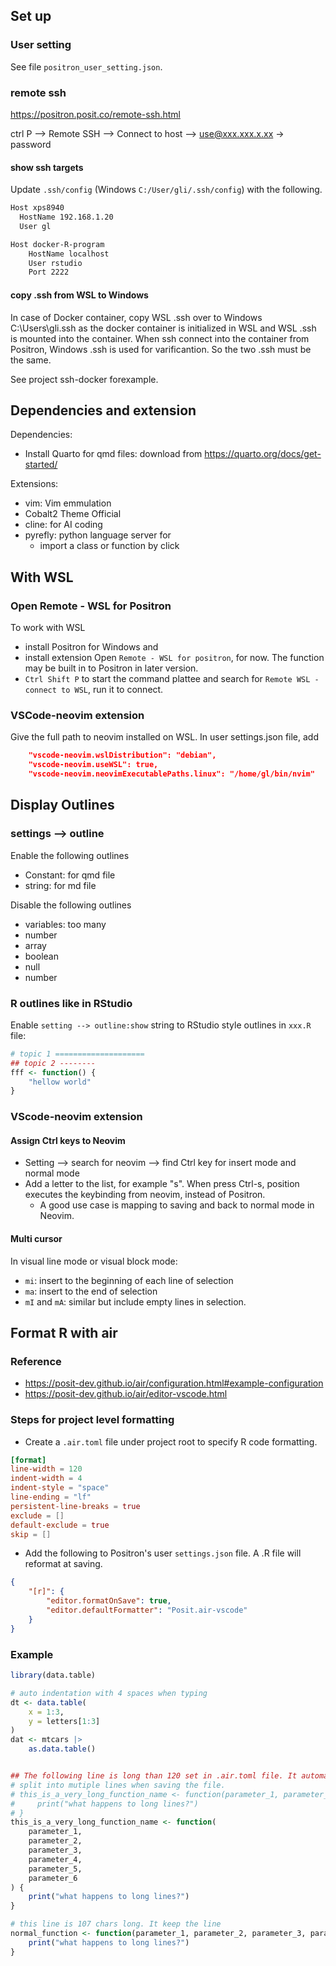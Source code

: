 ## Set up

### User setting
See file `positron_user_setting.json`.

### remote ssh
https://positron.posit.co/remote-ssh.html

ctrl P --> Remote SSH --> Connect to host --> use@xxx.xxx.x.xx  -> password

#### show ssh targets 

Update `.ssh/config` (Windows `C:/User/gli/.ssh/config`) with the following.


```txt
Host xps8940
  HostName 192.168.1.20
  User gl

Host docker-R-program
    HostName localhost
    User rstudio
    Port 2222
```

#### copy .ssh from WSL to Windows
In case of Docker container, copy WSL .ssh over to Windows C:\Users\gli\.ssh as the docker container is initialized in WSL and WSL .ssh is mounted into the container. When ssh connect into the container from Positron, Windows .ssh is used for varificantion. So the two .ssh must be the same.

See project ssh-docker forexample.


## Dependencies and extension
Dependencies:
- Install Quarto for qmd files: download from https://quarto.org/docs/get-started/

Extensions:
- vim: Vim emmulation
- Cobalt2 Theme Official
- cline: for AI coding
- pyrefly: python language server for 
    - import a class or function by click



## With WSL

### Open Remote - WSL for Positron
To work with WSL
- install Positron for Windows and 
- install extension Open `Remote - WSL for positron`, for now. The function may be built in to Positron in later version.
- `Ctrl Shift P` to start the command plattee and search for `Remote WSL - connect to WSL`, run it to connect.

### VSCode-neovim extension
Give the full path to neovim installed on WSL. In user settings.json file, add

```json
    "vscode-neovim.wslDistribution": "debian",
    "vscode-neovim.useWSL": true,
    "vscode-neovim.neovimExecutablePaths.linux": "/home/gl/bin/nvim"
```

## Display Outlines

### settings --> outline
Enable the following outlines
- Constant: for qmd file
- string: for md file

Disable the following outlines
- variables: too many
- number
- array
- boolean
- null
- number

### R outlines like in RStudio

Enable `setting --> outline:show` string to RStudio style outlines in `xxx.R` file:

```r
# topic 1 ====================
## topic 2 --------
fff <- function() {
    "hellow world"
}
```

### VScode-neovim extension

#### Assign Ctrl keys to Neovim
- Setting --> search for neovim --> find Ctrl key for insert mode and normal mode
- Add a letter to the list, for example "s". When press Ctrl-s, position executes the keybinding from neovim, instead of Positron.
  - A good use case is <C-s> mapping to saving and back to normal mode in Neovim.
  
#### Multi cursor
In visual line mode or visual block mode:
- `mi`: insert to the beginning of each line of selection
- `ma`: insert to the end of selection
- `mI` and `mA`: similar but include empty lines in selection.



## Format R with air

### Reference
- https://posit-dev.github.io/air/configuration.html#example-configuration
- https://posit-dev.github.io/air/editor-vscode.html

### Steps for project level formatting

- Create a `.air.toml` file under project root to specify R code formatting.
```toml
[format]
line-width = 120
indent-width = 4
indent-style = "space"
line-ending = "lf"
persistent-line-breaks = true
exclude = []
default-exclude = true
skip = []
```

- Add the following to Positron's user `settings.json` file. A .R file will reformat at saving.
```json
{
    "[r]": {
        "editor.formatOnSave": true,
        "editor.defaultFormatter": "Posit.air-vscode"
    }
}
```

### Example
```R
library(data.table)

# auto indentation with 4 spaces when typing
dt <- data.table(
    x = 1:3,
    y = letters[1:3]
)
dat <- mtcars |>
    as.data.table()


## The following line is long than 120 set in .air.toml file. It automatically
# split into mutiple lines when saving the file.
# this_is_a_very_long_function_name <- function(parameter_1, parameter_2, parameter_3, parameter_4, parameter_5, parameter_6) {
#     print("what happens to long lines?")
# }
this_is_a_very_long_function_name <- function(
    parameter_1,
    parameter_2,
    parameter_3,
    parameter_4,
    parameter_5,
    parameter_6
) {
    print("what happens to long lines?")
}

# this line is 107 chars long. It keep the line
normal_function <- function(parameter_1, parameter_2, parameter_3, parameter_4, parameter_5, parameter_6) {
    print("what happens to long lines?")
}
```
